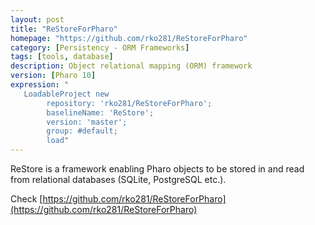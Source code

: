 ```yaml
---
layout: post
title: "ReStoreForPharo"
homepage: "https://github.com/rko281/ReStoreForPharo"
category: [Persistency - ORM Frameworks]
tags: [tools, database]
description: Object relational mapping (ORM) framework
version: [Pharo 10]
expression: "
   LoadableProject new 
		repository: 'rko281/ReStoreForPharo'; 
		baselineName: 'ReStore'; 
		version: 'master';
		group: #default;
		load"
---
```


ReStore is a framework enabling Pharo objects to be stored in and read from relational databases (SQLite, PostgreSQL etc.).

Check [https://github.com/rko281/ReStoreForPharo](https://github.com/rko281/ReStoreForPharo)